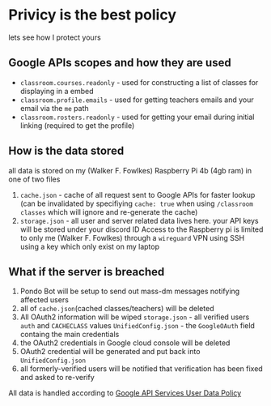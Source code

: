 # Privicy is the best policy
lets see how I protect yours

## Google APIs scopes and how they are used
* `classroom.courses.readonly` - used for constructing a list of classes for displaying in a embed<br>
* `classroom.profile.emails` - used for getting teachers emails and your email via the `me` path<br>
* `classroom.rosters.readonly` - used for getting your email during initial linking (required to get the profile)

## How is the data stored
all data is stored on my (Walker F. Fowlkes) Raspberry Pi 4b (4gb ram) in one of two files
1. `cache.json` - cache of all request sent to Google APIs for faster lookup (can be invalidated by specifiying `cache: true` when using `/classroom classes` which will ignore and re-generate the cache)
2. `storage.json` - all user and server related data lives here. your API keys will be stored under your discord ID
Access to the Raspberry pi is limited to only me (Walker F. Fowlkes) through a `wireguard` VPN using SSH using a key which only exist on my laptop

## What if the server is breached
1. Pondo Bot will be setup to send out mass-dm messages notifying affected users
2. all of `cache.json`(cached classes/teachers) will be deleted
3. All OAuth2 information will be wiped 
	`storage.json` - all verified users `auth` and `CACHECLASS` values
	`UnifiedConfig.json` - the `GoogleOAuth` field containg the main credentials
4. the OAuth2 credentials in Google cloud console will be deleted
5. OAuth2 credential will be generated and put back into `UnifiedConfig.json`
6. all formerly-verified users will be notified that verification has been fixed and asked to re-verify


All data is handled according to [Google API Services User Data Policy](https://developers.google.com/terms/api-services-user-data-policy)